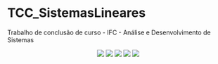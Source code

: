 # TCC_SistemasLineares
Trabalho de conclusão de curso - IFC - Análise e Desenvolvimento de Sistemas

<div align="center">
<img src="https://user-images.githubusercontent.com/80794843/151554569-1498e3ce-53b5-498b-a43e-edcae8fc1319.jpg" />
<img src="https://user-images.githubusercontent.com/80794843/151554106-5255734d-8976-4b16-8f71-57a937b45de3.jpg" />
<img src="https://user-images.githubusercontent.com/80794843/151554115-a7a90237-26c3-4b78-82d5-49de29dc725a.jpg" />
<img src="https://user-images.githubusercontent.com/80794843/151554123-ad7ccf88-3380-4067-866a-9a3e74f990e4.jpg" />
<img src="https://user-images.githubusercontent.com/80794843/151554133-61268190-7f60-4e60-b220-6a2944ae314f.jpg" />
</div>
